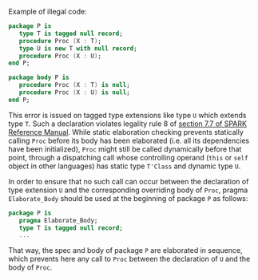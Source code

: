 Example of illegal code:

```ada
package P is
   type T is tagged null record;
   procedure Proc (X : T);
   type U is new T with null record;
   procedure Proc (X : U);
end P;

package body P is
   procedure Proc (X : T) is null;
   procedure Proc (X : U) is null;
end P;
```

This error is issued on tagged type extensions like type `U` which extends
type `T`. Such a declaration violates legality rule 8 of [section 7.7 of SPARK
Reference Manual]. While static elaboration checking prevents statically calling
`Proc` before its body has been elaborated (i.e. all its dependencies have been
initialized), `Proc` might still be called dynamically before that point,
through a dispatching call whose controlling operand (`this` or `self` object
in other languages) has static type `T'Class` and dynamic type `U`.

In order to ensure that no such call can occur between the declaration of type
extension `U` and the corresponding overriding body of `Proc`, pragma
`Elaborate_Body` should be used at the beginning of package `P` as follows:

```ada
package P is
   pragma Elaborate_Body;
   type T is tagged null record;
   ...
```

That way, the spec and body of package `P` are elaborated in sequence, which
prevents here any call to `Proc` between the declaration of `U` and the body of
`Proc`.

[section 7.7 of SPARK Reference Manual]:
https://docs.adacore.com/live/wave/spark2014/html/spark2014_rm/packages.html#elaboration-issues
